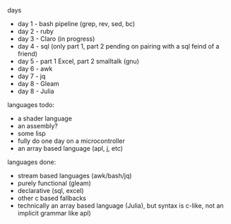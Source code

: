 days
- day 1 - bash pipeline (grep, rev, sed, bc)
- day 2 - ruby
- day 3 - Claro (in progress)
- day 4 - sql (only part 1, part 2 pending on pairing with a sql feind of a friend)
- day 5 - part 1 Excel, part 2 smalltalk (gnu)
- day 6 - awk
- day 7 - jq
- day 8 - Gleam
- day 8 - Julia

languages todo:
- a shader language
- an assembly?
- some lisp
- fully do one day on a microcontroller
- an array based language (apl, j, etc)

languages done:
- stream based languages (awk/bash/jq)
- purely functional (gleam)
- declarative (sql, excel)
- other c based fallbacks
- technically an array based language (Julia), but syntax is c-like, not an implicit grammar like apl)

